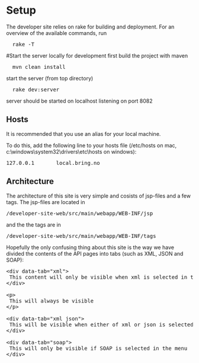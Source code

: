 # Setup

The developer site relies on rake for building and deployment. For an overview of the available commands, run
<pre>
  rake -T
</pre>

#Start the server locally for development
first build the project with maven
<pre>
  mvn clean install
</pre>
start the server (from top directory)
<pre>
  rake dev:server
</pre>  
server should be started on localhost listening on port 8082

## Hosts

It is recommended that you use an alias for your local machine.

To do this, add the following line to your hosts file (/etc/hosts on mac, c:\\windows\\system32\\drivers\\etc\\hosts on windows):
<pre>
127.0.0.1       local.bring.no
</pre>

## Architecture

The architecture of this site is very simple and cosists of jsp-files and a few tags. The jsp-files are located in 
<pre>/developer-site-web/src/main/webapp/WEB-INF/jsp</pre>
and the the tags are in
<pre>/developer-site-web/src/main/webapp/WEB-INF/tags</pre>

Hopefully the only confusing thing about this site is the way we have divided the contents of the API pages into tabs (such as XML, JSON and SOAP):
<pre>
&lt;div data-tab="xml"&gt;
 This content will only be visible when xml is selected in the menu
&lt;/div&gt;

&lt;p&gt;
 This will always be visible
&lt;/p&gt;

&lt;div data-tab="xml json"&gt;
 This will be visible when either of xml or json is selected.
&lt;/div&gt;

&lt;div data-tab="soap"&gt;
 This will only be visible if SOAP is selected in the menu
&lt;/div&gt;
</pre>
